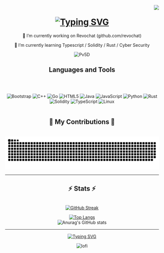 <img align="right" src="https://visitor-badge.laobi.icu/badge?page_id=StaiLee.StaiLee" />
<h1 align="center">
<a href="https://git.io/typing-svg"><img src="https://readme-typing-svg.demolab.com?font=Fira+Code&size=40&duration=3000&pause=400&color=8087F7&center=true&vCenter=true&width=435&lines=Hi%F0%9F%91%8B%2C+I'm+StaiLee" alt="Typing SVG" /></a>
</h1>

<p align="center"> 🔭 I’m currently working on Revochat (github.com/revochat)</p>
<p align="center"> 🌱 I’m currently learning Typescript / Solidity / Rust / Cyber Security</p>

<div align="center">
  
![Pv5D](https://github.com/StaiLee/StaiLee/assets/102300908/78940b17-e4e6-4075-807b-ad03e32eb6c2)
</div>

<div align="center">
  
<h2>Languages and Tools</h2>
</div>
<div align="center">
  <br>
  <br>
  
 ![Bootstrap](https://img.shields.io/badge/bootstrap-%238511FA.svg?style=for-the-badge&logo=bootstrap&logoColor=white) ![C++](https://img.shields.io/badge/c++-%2300599C.svg?style=for-the-badge&logo=c%2B%2B&logoColor=white) ![Go](https://img.shields.io/badge/go-%2300ADD8.svg?style=for-the-badge&logo=go&logoColor=white) ![HTML5](https://img.shields.io/badge/html5-%23E34F26.svg?style=for-the-badge&logo=html5&logoColor=white) ![Java](https://img.shields.io/badge/java-%23ED8B00.svg?style=for-the-badge&logo=openjdk&logoColor=white) ![JavaScript](https://img.shields.io/badge/javascript-%23323330.svg?style=for-the-badge&logo=javascript&logoColor=%23F7DF1E) ![Python](https://img.shields.io/badge/python-3670A0?style=for-the-badge&logo=python&logoColor=ffdd54) ![Rust](https://img.shields.io/badge/rust-%23000000.svg?style=for-the-badge&logo=rust&logoColor=white) ![Solidity](https://img.shields.io/badge/Solidity-%23363636.svg?style=for-the-badge&logo=solidity&logoColor=white)
![TypeScript](https://img.shields.io/badge/typescript-%23007ACC.svg?style=for-the-badge&logo=typescript&logoColor=white) ![Linux](https://img.shields.io/badge/Linux-FCC624?style=for-the-badge&logo=linux&logoColor=black)
<br><br>
</div>

<div align="center"> <h2> 🐍 My Contributions 🐍 </h2> 
<br>
<img alt="snakysnake" src="https://raw.githubusercontent.com/StaiLee/StaiLee/output/github-contribution-grid-snake.svg" />
</div>

<hr>

<h2 align="center"> ⚡ Stats ⚡ </h2>
<br>
<div align="center">
  <a href="https://git.io/streak-stats"><img src="https://streak-stats.demolab.com?user=StaiLee&theme=midnight-purple&border_radius=10" alt="GitHub Streak" /></a>
  
  [![Top Langs](https://github-readme-stats.vercel.app/api/top-langs/?username=StaiLee&theme=midnight-purple&border_radius=10)](https://github.com/anuraghazra/github-readme-stats)
  <br>
  ![Anurag's GitHub stats](https://github-readme-stats.vercel.app/api?username=StaiLee&theme=midnight-purple&border_radius=10)
  

  
</div>
<hr>


<div align="center">
<a href="https://git.io/typing-svg"><img src="https://readme-typing-svg.demolab.com?font=Fira+Code&size=40&duration=2000&pause=50&color=684A95&background=BB628500&center=true&vCenter=true&width=435&lines=Grind;Harder...;Again;and+Again...;IWBTB" alt="Typing SVG" /></a>
  
  ![lofi](https://github.com/StaiLee/StaiLee/assets/102300908/fa7a3136-c96d-4517-9512-d67c4a3bb561)
</div>



